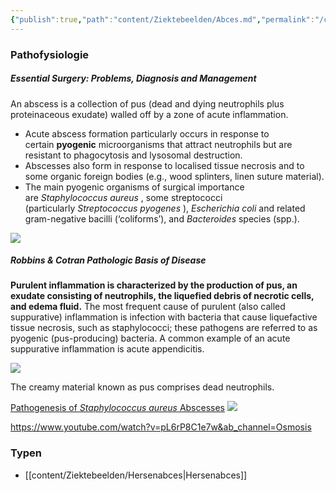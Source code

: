 ```yaml
---
{"publish":true,"path":"content/Ziektebeelden/Abces.md","permalink":"/content/ziektebeelden/abces/","title":"Abces"}
---
```




### Pathofysiologie

##### Essential Surgery: Problems, Diagnosis and Management
An abscess is a collection of pus (dead and dying neutrophils plus proteinaceous exudate) walled off by a zone of acute inflammation. 

- Acute abscess formation particularly occurs in response to certain **pyogenic** microorganisms that attract neutrophils but are resistant to phagocytosis and lysosomal destruction. 
- Abscesses also form in response to localised tissue necrosis and to some organic foreign bodies (e.g., wood splinters, linen suture material). 
- The main pyogenic organisms of surgical importance are _Staphylococcus aureus_ , some streptococci (particularly _Streptococcus pyogenes_ ), _Escherichia coli_ and related gram-negative bacilli (‘coliforms’), and _Bacteroides_ species (spp.).

![](https://i.imgur.com/99lOpr6.png)
##### Robbins & Cotran Pathologic Basis of Disease
**Purulent inflammation is characterized by the production of pus, an exudate consisting of neutrophils, the liquefied debris of necrotic cells, and edema fluid.** The most frequent cause of purulent (also called suppurative) inflammation is infection with bacteria that cause liquefactive tissue necrosis, such as staphylococci; these pathogens are referred to as pyogenic (pus-producing) bacteria. A common example of an acute suppurative inflammation is acute appendicitis.




![](https://i.imgur.com/vLlux2j.png)

The creamy material known as pus comprises dead neutrophils.

[Pathogenesis of _Staphylococcus aureus_ Abscesses](https://www.sciencedirect.com/science/article/pii/S000294401500070X)
![](https://i.imgur.com/HfpcTEk.png)

https://www.youtube.com/watch?v=pL6rP8C1e7w&ab_channel=Osmosis


### Typen

- [[content/Ziektebeelden/Hersenabces\|Hersenabces]]

